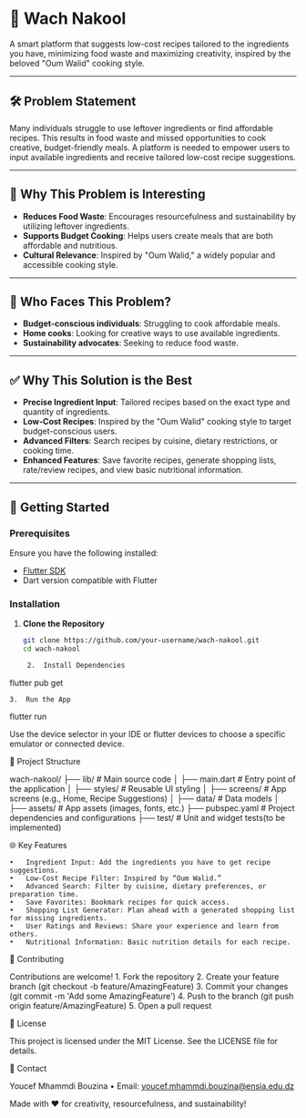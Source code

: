 # 🥘 **Wach Nakool**  

A smart platform that suggests low-cost recipes tailored to the ingredients you have, minimizing food waste and maximizing creativity, inspired by the beloved "Oum Walid" cooking style.  

---

## 🛠️ **Problem Statement**  
Many individuals struggle to use leftover ingredients or find affordable recipes. This results in food waste and missed opportunities to cook creative, budget-friendly meals. A platform is needed to empower users to input available ingredients and receive tailored low-cost recipe suggestions.  

---

## 🌟 **Why This Problem is Interesting**  
- **Reduces Food Waste**: Encourages resourcefulness and sustainability by utilizing leftover ingredients.  
- **Supports Budget Cooking**: Helps users create meals that are both affordable and nutritious.  
- **Cultural Relevance**: Inspired by "Oum Walid," a widely popular and accessible cooking style.  

---

## 👥 **Who Faces This Problem?**  
- **Budget-conscious individuals**: Struggling to cook affordable meals.  
- **Home cooks**: Looking for creative ways to use available ingredients.  
- **Sustainability advocates**: Seeking to reduce food waste.  

---

## ✅ **Why This Solution is the Best**  
- **Precise Ingredient Input**: Tailored recipes based on the exact type and quantity of ingredients.  
- **Low-Cost Recipes**: Inspired by the "Oum Walid" cooking style to target budget-conscious users.  
- **Advanced Filters**: Search recipes by cuisine, dietary restrictions, or cooking time.  
- **Enhanced Features**: Save favorite recipes, generate shopping lists, rate/review recipes, and view basic nutritional information.  

---

## 🚀 **Getting Started**  

### Prerequisites  
Ensure you have the following installed:  
- [Flutter SDK](https://docs.flutter.dev/get-started/install)  
- Dart version compatible with Flutter  

### Installation  

1. **Clone the Repository**  
   ```bash
   git clone https://github.com/your-username/wach-nakool.git
   cd wach-nakool

	2.	Install Dependencies

flutter pub get


	3.	Run the App

flutter run

Use the device selector in your IDE or flutter devices to choose a specific emulator or connected device.

📂 Project Structure

wach-nakool/
├── lib/                     # Main source code
│   ├── main.dart            # Entry point of the application
│   ├── styles/             # Reusable UI styling
│   ├── screens/             # App screens (e.g., Home, Recipe Suggestions)
│   ├── data/              # Data models
│  
├── assets/                  # App assets (images, fonts, etc.)
├── pubspec.yaml             # Project dependencies and configurations
├── test/                    # Unit and widget tests(to be implemented)

🌐 Key Features

	•	Ingredient Input: Add the ingredients you have to get recipe suggestions.
	•	Low-Cost Recipe Filter: Inspired by “Oum Walid.”
	•	Advanced Search: Filter by cuisine, dietary preferences, or preparation time.
	•	Save Favorites: Bookmark recipes for quick access.
	•	Shopping List Generator: Plan ahead with a generated shopping list for missing ingredients.
	•	User Ratings and Reviews: Share your experience and learn from others.
	•	Nutritional Information: Basic nutrition details for each recipe.

🤝 Contributing

Contributions are welcome!
	1.	Fork the repository
	2.	Create your feature branch (git checkout -b feature/AmazingFeature)
	3.	Commit your changes (git commit -m 'Add some AmazingFeature')
	4.	Push to the branch (git push origin feature/AmazingFeature)
	5.	Open a pull request

📜 License

This project is licensed under the MIT License. See the LICENSE file for details.

📧 Contact

Youcef Mhammdi Bouzina
	•	Email: youcef.mhammdi.bouzina@ensia.edu.dz

Made with ❤️ for creativity, resourcefulness, and sustainability!


